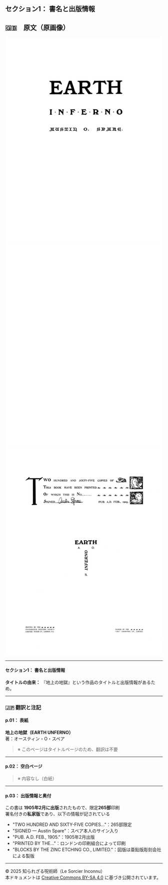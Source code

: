 ## セクション1： 書名と出版情報

## 🇬🇧　原文（原画像）

<div align="center">
 <img src="if01.png" width="500"><br>
 <img src="if02.png" width="500"><br>
 <img src="if03.png" width="500"><br>
</div>

---

#### セクション1： 書名と出版情報

**タイトルの由来：** 『地上の地獄』という作品のタイトルと出版情報があるため。

---

### 🇯🇵 翻訳と注記

#### p.01： 表紙

**地上の地獄（EARTH UNFERNO）**  
著：オースティン・O・スペア

> ※ このページはタイトルページのため、翻訳は不要

---

#### p.02： 空白ページ

> ※ 内容なし（白紙）

---

#### p.03： 出版情報と奥付

この書は **1905年2月に出版**されたもので、限定**265部**印刷  
署名付きの**私家版**であり、以下の情報が記されている

- "TWO HUNDRED AND SIXTY-FIVE COPIES..."：265部限定
- "SIGNED — Austin Spare"：スペア本人のサイン入り
- "PUB. A.D. FEB., 1905."：1905年2月出版
- "PRINTED BY THE..."：ロンドンの印刷組合によって印刷
- "BLOCKS BY THE ZINC ETCHING CO., LIMITED."：図版は亜鉛版彫刻会社による製版

---

© 2025 知られざる呪術師（Le Sorcier Inconnu）  
本ドキュメントは [Creative Commons BY-SA 4.0](https://creativecommons.org/licenses/by-sa/4.0/deed.ja) に基づき公開されています。
